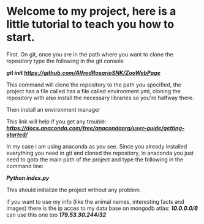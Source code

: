 # Welcome to my project, here is a little tutorial to teach you how to start.

First. On git, once you are in the path where you want to clone the repository type the following in the git console 

***git init https://github.com/AlfredRosarioSNK/ZooWebPage***

This command will clone the repository to the path you specified, the project has a file called has a file called environment.yml, cloning the repository with also install the necessary libraries so you're halfway there.

Then install an environment manager

This link will help if you get any trouble: ***https://docs.anaconda.com/free/anacondaorg/user-guide/getting-started/***

In my case i am using anaconda as you see. Since you already installed everything you need in git and cloned the repository, in anaconda you just need to goto the main path of the project and type the following in the command line:

***Python index.py***

This should initialize the project without any problem.

if you want to use my info (like the animal names, interesting facts and images) there is the ip acces to my data base on mongodb atlas: ***10.0.0.0/8*** can use this one too ***179.53.30.244/32***
